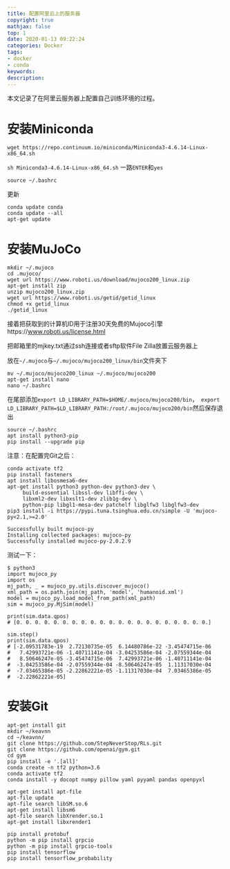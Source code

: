 ```yaml
---
title: 配置阿里云上的服务器
copyright: true
mathjax: false
top: 1
date: 2020-01-13 09:22:24
categories: Docker
tags:
- docker
- conda
keywords:
description:
---
```


本文记录了在阿里云服务器上配置自己训练环境的过程。

<!--more-->

# 安装Miniconda

`wget https://repo.continuum.io/miniconda/Miniconda3-4.6.14-Linux-x86_64.sh`

`sh Miniconda3-4.6.14-Linux-x86_64.sh`
一路`ENTER`和`yes`

`source ~/.bashrc`

更新

```
conda update conda
conda update --all
apt-get update
```

# 安装MuJoCo



```
mkdir ~/.mujoco
cd .mujoco/
wget url https://www.roboti.us/download/mujoco200_linux.zip
apt-get install zip
unzip mujoco200_linux.zip
wget url https://www.roboti.us/getid/getid_linux
chmod +x getid_linux
./getid_linux
```

接着把获取到的计算机ID用于注册30天免费的Mujoco引擎https://www.roboti.us/license.html

把邮箱里的mjkey.txt通过ssh连接或者sftp软件File Zilla放置云服务器上

放在`~/.mujoco`与`~/.mujoco/mujoco200_linux/bin`文件夹下

```
mv ~/.mujoco/mujoco200_linux ~/.mujoco/mujoco200
apt-get install nano
nano ~/.bashrc
```

在尾部添加`export LD_LIBRARY_PATH=$HOME/.mujoco/mujoco200/bin`，` export LD_LIBRARY_PATH=$LD_LIBRARY_PATH:/root/.mujoco/mujoco200/bin`然后保存退出

```
source ~/.bashrc
apt install python3-pip
pip install --upgrade pip
```

注意：在配置完Git之后：

```
conda activate tf2
pip install fasteners
apt install libosmesa6-dev
apt-get install python3 python-dev python3-dev \
     build-essential libssl-dev libffi-dev \
     libxml2-dev libxslt1-dev zlib1g-dev \
     python-pip libgl1-mesa-dev patchelf libglfw3 libglfw3-dev
pip3 install -i https://pypi.tuna.tsinghua.edu.cn/simple -U 'mujoco-py<2.1,>=2.0'
```

```
Successfully built mujoco-py
Installing collected packages: mujoco-py
Successfully installed mujoco-py-2.0.2.9
```

测试一下：

```
$ python3
import mujoco_py
import os
mj_path, _ = mujoco_py.utils.discover_mujoco()
xml_path = os.path.join(mj_path, 'model', 'humanoid.xml')
model = mujoco_py.load_model_from_path(xml_path)
sim = mujoco_py.MjSim(model)

print(sim.data.qpos)
# [0. 0. 0. 0. 0. 0. 0. 0. 0. 0. 0. 0. 0. 0. 0. 0. 0. 0. 0. 0. 0.]

sim.step()
print(sim.data.qpos)
# [-2.09531783e-19  2.72130735e-05  6.14480786e-22 -3.45474715e-06
#   7.42993721e-06 -1.40711141e-04 -3.04253586e-04 -2.07559344e-04
#   8.50646247e-05 -3.45474715e-06  7.42993721e-06 -1.40711141e-04
#  -3.04253586e-04 -2.07559344e-04 -8.50646247e-05  1.11317030e-04
#  -7.03465386e-05 -2.22862221e-05 -1.11317030e-04  7.03465386e-05
#  -2.22862221e-05]
```



# 安装Git

```
apt-get install git
mkdir ~/keavnn
cd ~/keavnn/
git clone https://github.com/StepNeverStop/RLs.git
git clone https://github.com/openai/gym.git
cd gym
pip install -e '.[all]'
conda create -n tf2 python=3.6
conda activate tf2
conda install -y docopt numpy pillow yaml pyyaml pandas openpyxl

apt-get install apt-file
apt-file update
apt-file search libSM.so.6
apt-get install libsm6
apt-file search libXrender.so.1
apt-get install libxrender1

pip install protobuf
python -m pip install grpcio
python -m pip install grpcio-tools
pip install tensorflow
pip install tensorflow_probability
```